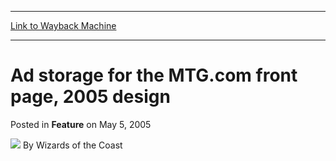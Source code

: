 
---
[Link to Wayback Machine](https://web.archive.org/web/20220524100358/https://magic.wizards.com/en/articles/archive/feature/ad-storage-mtgcom-front-page-2005-design-2005-05-05)

[_metadata_:wayback_url]:- "https://magic.wizards.com/en/articles/archive/feature/ad-storage-mtgcom-front-page-2005-design-2005-05-05"
[_metadata_:wayback_raw_url]:- "https://web.archive.org/web/20220524100358id_/https://magic.wizards.com/en/articles/archive/feature/ad-storage-mtgcom-front-page-2005-design-2005-05-05"
[_metadata_:wayback_capture_timestamp]:- "2022-05-24 10:03:58+00:00"
[_metadata_:publish_date]:- "2005-05-05"
[_metadata_:generator]:- "Drupal 7 (http://drupal.org)"
---


Ad storage for the MTG.com front page, 2005 design
==================================================



 Posted in **Feature**
 on May 5, 2005 






![](https://media.magic.wizards.com/styles/auth_small/public/images/person/wizards_author.jpg)
By Wizards of the Coast

















